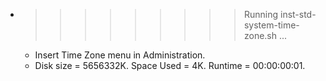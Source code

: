 * >>>>>>>>> Running inst-std-system-time-zone.sh ...
  * Insert Time Zone menu in Administration.
  * Disk size = 5656332K. Space Used = 4K. Runtime = 00:00:00:01.
